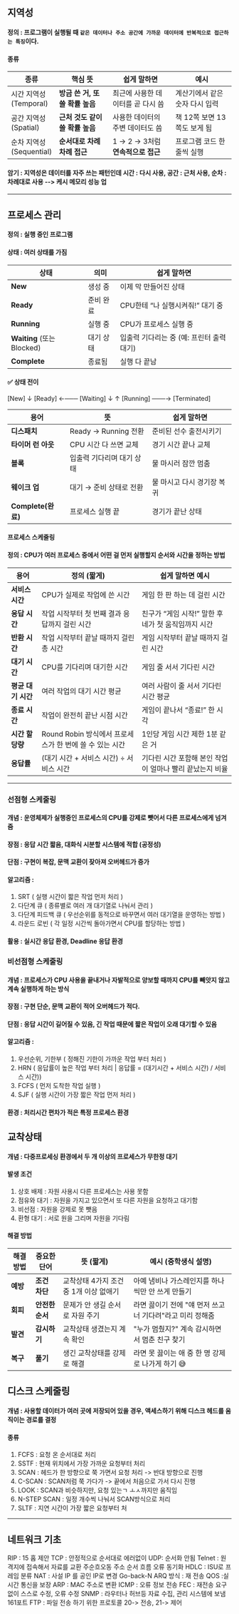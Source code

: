 ## 지역성 
#### 정의 : 프로그램이 실행될 때 `같은 데이터나 주소 공간에 가까운 데이터에 반복적으로 접근하는 특징`이다.
#### 종류
| 종류                     | 핵심 뜻                  | 쉽게 말하면                   | 예시                 |
| ---------------------- | --------------------- | ------------------------ | ------------------ |
| 시간 지역성<br>(Temporal)   | **방금 쓴 거, 또 쓸 확률 높음** | 최근에 사용한 데이터를 곧 다시 씀      | 계산기에서 같은 숫자 다시 입력  |
| 공간 지역성<br>(Spatial)    | **근처 것도 같이 쓸 확률 높음**  | 사용한 데이터의 주변 데이터도 씀       | 책 12쪽 보면 13쪽도 보게 됨 |
| 순차 지역성<br>(Sequential) | **순서대로 차례차례 접근**      | 1 → 2 → 3처럼 **연속적으로 접근** | 프로그램 코드 한 줄씩 실행    |

#### 암기 : 지역성은 데이터를 자주 쓰는 패턴인데 시간 : 다시 사용, 공간 : 근처 사용, 순차 : 차례대로 사용 --> 케시 메모리 성능 업

---
## 프로세스 관리
#### 정의 : 실행 중인 프로그램
#### 상태 : 여러 상태를 가짐
| 상태                       | 의미    | 쉽게 말하면                    |
| ------------------------ | ----- | ------------------------- |
| **New**                  | 생성 중  | 이제 막 만들어진 상태              |
| **Ready**                | 준비 완료 | CPU한테 “나 실행시켜줘!” 대기 중     |
| **Running**              | 실행 중  | CPU가 프로세스 실행 중            |
| **Waiting** (또는 Blocked) | 대기 상태 | 입출력 기다리는 중 (예: 프린터 출력 대기) |
| **Complete**           | 종료됨   | 실행 다 끝남                   |

#### ✅ 상태 전이
[New]
   ↓
[Ready] ←─── [Waiting]
   ↓             ↑
[Running] ───→ [Terminated]

| 용어               | 뜻              | 쉽게 말하면          |
| ---------------- | ------------------ | --------------- |
| **디스패치**         | Ready → Running 전환 | 준비된 선수 출전시키기    |
| **타이머 런 아웃**     | CPU 시간 다 쓰면 교체     | 경기 시간 끝나 교체     |
| **블록**           | 입출력 기다리며 대기 상태     | 물 마시러 잠깐 멈춤     |
| **웨이크 업**        | 대기 → 준비 상태로 전환     | 물 마시고 다시 경기장 복귀 |
| **Complete(완료)** | 프로세스 실행 끝          | 경기가 끝난 상태       |


#### 프로세스 스케줄링
#### 정의 : CPU가 여러 프로세스 중에서 어떤 걸 먼저 실행할지 순서와 시간을 정하는 방법
| 용어           | 정의 (짧게)                               | 쉽게 말하면 예시                        |
| ------------ | ------------------------------------- | -------------------------------- |
| **서비스 시간**   | CPU가 실제로 작업에 쓴 시간                     | 게임 한 판 하는 데 걸린 시간                |
| **응답 시간**    | 작업 시작부터 첫 번째 결과 응답까지 걸린 시간            | 친구가 “게임 시작!” 말한 후 네가 첫 움직임까지 시간  |
| **반환 시간**    | 작업 시작부터 끝날 때까지 걸린 총 시간                | 게임 시작부터 끝날 때까지 걸린 시간             |
| **대기 시간**    | CPU를 기다리며 대기한 시간                      | 게임 줄 서서 기다린 시간                   |
| **평균 대기 시간** | 여러 작업의 대기 시간 평균                       | 여러 사람이 줄 서서 기다린 시간 평균            |
| **종료 시간**    | 작업이 완전히 끝난 시점 시간                      | 게임이 끝나서 “종료!” 한 시각               |
| **시간 할당량**   | Round Robin 방식에서 프로세스가 한 번에 쓸 수 있는 시간 | 1인당 게임 시간 제한 1분 같은 거             |
| **응답률**      | (대기 시간 + 서비스 시간) ÷ 서비스 시간             | 기다린 시간 포함해 본인 작업이 얼마나 빨리 끝났는지 비율 |

---
### 선점형 스케줄링
#### 개념 : 운영체제가 실행중인 프로세스의 CPU를 강제로 뺏어서 다른 프로세스에게 넘겨줌
#### 장점 : 응답 시간 짧음, 대화식 시분할 시스템에 적합 (공정성)
#### 단점 : 구현이 복잡, 문맥 교환이 잦아져 오버헤드가 증가
#### 알고리즘 : 
1) SRT ( 실행 시간이 짧은 작업 먼저 처리 )
2) 다단계 큐 ( 종류별로 여러 개 대기열로 나눠서 관리 )
3) 다단계 피드백 큐 ( 우선순위를 동적으로 바꾸면서 여러 대기열을 운영하는 방법 )
4) 라운드 로빈 ( 각 일정 시간씩 돌아가면서 CPU를 할당하는 방법 )
#### 활용 : 실시간 응답 환경, Deadline 응답 환경

### 비선점형 스케줄링
#### 개념 : 프로세스가 CPU 사용을 끝내거나 자발적으로 양보할 때까지 CPU를 빼앗지 않고 계속 실행하게 하는 방식
#### 장점 : 구현 단순, 문맥 교환이 적어 오버헤드가 적다.
#### 단점 : 응답 시간이 길어질 수 있음, 긴 작업 때문에 짧은 작업이 오래 대기할 수 있음
#### 알고리즘 : 
1) 우선순위, 기한부 ( 정해진 기한이 가까운 작업 부터 처리 )
2) HRN ( 응답률이 높은 작업 부터 처리 | 응답률 = (대기시간 + 서비스 시간) / 서비스 시간))
3) FCFS ( 먼저 도착한 작업 실행 )
4) SJF ( 실행 시간이 가장 짧은 작업 먼저 처리 )
#### 환경 : 처리시간 편차가 적은 특정 프로세스 환경

## 교착상태
#### 개념 : 다중프로세싱 환경에서 두 개 이상의 프로세스가 무한정 대기
#### 발생 조건
1) 상호 배제 : 자원 사용시 다른 프로세스는 사용 못함
2) 점유와 대기 : 자원을 가지고 있으면서 또 다른 자원을 요청하고 대기함
3) 비선점 : 자원을 강제로 못 뺏음
4) 환형 대기 : 서로 원을 그리며 자원을 기다림

#### 해결 방법 
| 해결 방법  | 중요한 단어     | 뜻 (짧게)                  | 예시 (중학생식 설명)                       |
| ------ | ---------- | ----------------------- | ---------------------------------- |
| **예방** | **조건 차단**  | 교착상태 4가지 조건 중 1개 이상 없애기 | 아예 냄비나 가스레인지를 하나씩만 안 쓰게 만들기        |
| **회피** | **안전한 순서** | 문제가 안 생길 순서로 자원 주기      | 라면 끓이기 전에 "얘 먼저 쓰고 너 기다려"라고 미리 정해줌 |
| **발견** | **감시하기**   | 교착상태 생겼는지 계속 확인         | "누가 멈췄지?" 계속 감시하면서 멈춘 친구 찾기        |
| **복구** | **풀기**     | 생긴 교착상태를 강제로 해결         | 라면 못 끓이는 애 중 한 명 강제로 나가게 하기 😅     |

## 디스크 스케줄링
#### 개념 : 사용할 데이터가 여러 곳에 저장되어 있을 경우, 액세스하기 위해 디스크 헤드를 움직이는 경로를 결정
#### 종류
1) FCFS : 요청 온 순서대로 처리
2) SSTF : 현재 위치에서 가장 가까운 요청부터 처리
3) SCAN : 헤드가 한 방향으로 쭉 가면서 요청 처리 -> 반대 방향으로 진행
4) C-SCAN : SCAN처럼 쭉 가다가 -> 끝에서 처음으로 가서 다시 진행
5) LOOK : SCAN과 비슷하지만, 요청 있는ㄱ ㅗㅅ까지만 움직임
6) N-STEP SCAN : 일정 개수씩 나눠서 SCAN방식으로 처리
7) SLTF : 지연 시간이 가장 짧은 요청부터 처
---
## 네트워크 기초
RIP :  15 홉 제안 
TCP : 안정적으로 순서대로 에러없이
UDP: 순서화 안됨
Telnet : 원격지에 접속해서 자료를 교환
주순흐오동
주소
순서
흐름
오류
동기화
HDLC : ISU로 프레임 분류
NAT : 사설 IP 를 공인 IP로 변경
Go-back-N ARQ 방식 : 재 전송 
QOS :실시간 통신을 보장
ARP : MAC 주소로 변환
ICMP : 오류 정보 전송
FEC : 재전송 요구없이 스스로 수정, 오류 수정
SNMP : 라우터나 허브등 자료 수집, 관리 시스템에 보냄 161포트
FTP : 파일 전송 하기 위한 프로토콜 20-> 전송, 21-> 제어

